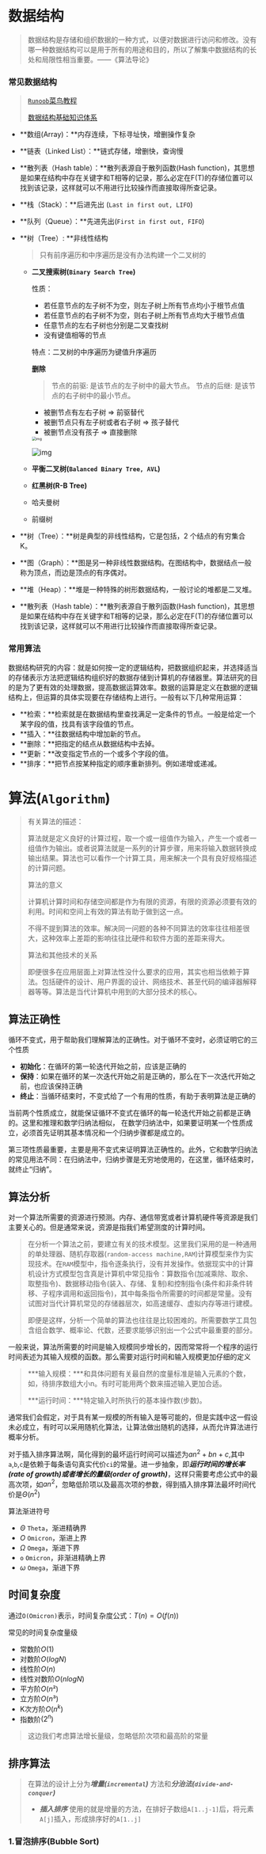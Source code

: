# 数据结构

> 数据结构是存储和组织数据的一种方式，以便对数据进行访问和修改。没有哪一种数据结构可以是用于所有的用途和目的，所以了解集中数据结构的长处和局限性相当重要。——《算法导论》

### 常见数据结构

> [`Runoob`菜鸟教程]((https://www.runoob.com/data-structures/data-structures-tutorial.html))
>
> [数据结构基础知识体系](https://pdai.tech/md/algorithm/alg-basic-overview.html)

- **数组(Array)：**内存连续，下标寻址快，增删操作复杂

- **链表（Linked List）：**链式存储，增删快，查询慢

- **散列表（Hash table）：**散列表源自于散列函数(Hash function)，其思想是如果在结构中存在关键字和T相等的记录，那么必定在F(T)的存储位置可以找到该记录，这样就可以不用进行比较操作而直接取得所查记录。

- **栈（Stack）：**后进先出 (`Last in first out, LIFO`) 

- **队列（Queue）：**先进先出(`First in first out, FIFO`)

- **树（Tree）: **非线性结构

  > 只有前序遍历和中序遍历是没有办法构建一个二叉树的

  - **二叉搜索树(`Binary Search Tree`)**

    性质：

    - 若任意节点的左子树不为空，则左子树上所有节点均小于根节点值
    - 若任意节点的右子树不为空，则右子树上所有节点均大于根节点值
    - 任意节点的左右子树也分别是二叉查找树
    - 没有键值相等的节点

    特点：二叉树的中序遍历为键值升序遍历

    **删除**

    > 节点的前驱: 是该节点的左子树中的最大节点。 节点的后继: 是该节点的右子树中的最小节点。

    - 被删节点有左右子树 => 前驱替代
    - 被删节点只有左子树或者右子树 => 孩子替代
    - 被删节点没有孩子 => 直接删除

    <img src="https://raw.githubusercontent.com/RabbitFeng/TyporaPic/main/images/alg-tree-10.png" alt="img" style="zoom:50%;" />

    ![img](https://raw.githubusercontent.com/RabbitFeng/TyporaPic/main/images/alg-tree-binary-search-1.svg)

    

  - **平衡二叉树(`Balanced Binary Tree, AVL`)**

  - **红黑树(R-B Tree)**

  - 哈夫曼树

  - 前缀树

    



- **树（Tree）：**树是典型的非线性结构，它是包括，2 个结点的有穷集合 K。
- **图（Graph）：**图是另一种非线性数据结构。在图结构中，数据结点一般称为顶点，而边是顶点的有序偶对。
- **堆（Heap）：**堆是一种特殊的树形数据结构，一般讨论的堆都是二叉堆。
- **散列表（Hash table）：**散列表源自于散列函数(Hash function)，其思想是如果在结构中存在关键字和T相等的记录，那么必定在F(T)的存储位置可以找到该记录，这样就可以不用进行比较操作而直接取得所查记录。

### 常用算法

数据结构研究的内容：就是如何按一定的逻辑结构，把数据组织起来，并选择适当的存储表示方法把逻辑结构组织好的数据存储到计算机的存储器里。算法研究的目的是为了更有效的处理数据，提高数据运算效率。数据的运算是定义在数据的逻辑结构上，但运算的具体实现要在存储结构上进行。一般有以下几种常用运算：

- **检索：**检索就是在数据结构里查找满足一定条件的节点。一般是给定一个某字段的值，找具有该字段值的节点。
- **插入：**往数据结构中增加新的节点。
- **删除：**把指定的结点从数据结构中去掉。
- **更新：**改变指定节点的一个或多个字段的值。
- **排序：**把节点按某种指定的顺序重新排列。例如递增或递减。

# 算法(`Algorithm`)

> 有关算法的描述：
>
> 算法就是定义良好的计算过程，取一个或一组值作为输入，产生一个或者一组值作为输出。或者说算法就是一系列的计算步骤，用来将输入数据转换成输出结果。算法也可以看作一个计算工具，用来解决一个具有良好规格描述的计算问题。
>
> 算法的意义
>
> 计算机计算时间和存储空间都是作为有限的资源，有限的资源必须要有效的利用。时间和空间上有效的算法有助于做到这一点。
>
> 不得不提到算法的效率。解决同一问题的各种不同算法的效率往往相差很大，这种效率上差距的影响往往比硬件和软件方面的差距来得大。
>
> 算法和其他技术的关系
>
> 即便很多在应用层面上对算法性没什么要求的应用，其实也相当依赖于算法。包括硬件的设计、用户界面的设计、网络技术、甚至代码的编译器解释器等等。算法是当代计算机中用到的大部分技术的核心。



## 算法正确性

循环不变式，用于帮助我们理解算法的正确性。对于循环不变时，必须证明它的三个性质

- **初始化**：在循环的第一轮迭代开始之前，应该是正确的
- **保持**：如果在循环的某一次迭代开始之前是正确的，那么在下一次迭代开始之前，也应该保持正确
- **终止**：当循环结束时，不变式给了一个有用的性质，有助于表明算法是正确的

当前两个性质成立，就能保证循环不变式在循环的每一轮迭代开始之前都是正确的。这里和推理和数学归纳法相似， 在数学归纳法中，如果要证明某一个性质成立，必须首先证明其基本情况和一个归纳步骤都是成立的。

第三项性质最重要，主要是用不变式来证明算法正确性的。此外，它和数学归纳法的常见用法不同：在归纳法中，归纳步骤是无穷地使用的，在这里，循环结束时，就终止“归纳”。



## 算法分析

对一个算法所需要的资源进行预测。内存、通信带宽或者计算机硬件等资源是我们主要关心的。但是通常来说，资源是指我们希望测度的计算时间。

> 在分析一个算法之前，要建立有关的技术模型。这里我们采用的是一种通用的单处理器、随机存取器(`random-access machine,RAM`)计算模型来作为实现技术。在`RAM`模型中，指令逐条执行，没有并发操作。依据现实中的计算机设计方式模型包含真是计算机中常见指令：算数指令(加减乘除、取余、取整指令)、数据移动指令(装入、存储、复制)和控制指令(条件和非条件转移、子程序调用和返回指令)，其中每条指令所需要的时间都是常量。没有试图对当代计算机常见的存储器层次，如高速缓存、虚拟内存等进行建模。
>
> 即便是这样，分析一个简单的算法也往往是比较困难的。所需要数学工具包含组合数学、概率论、代数，还要求能够识别出一个公式中最重要的部分。

一般来说，算法所需要的时间是输入规模同步增长的，因而常常将一个程序的运行时间表述为其输入规模的函数。那么需要对运行时间和输入规模更加仔细的定义

> ***输入规模：***和具体问题有关最自然的度量标准是输入元素的个数，如，待排序数组大小n。有时可能用两个数来描述输入更加合适。
>
> ***运行时间：***特定输入时所执行的基本操作数(步数)。

通常我们会假定，对于具有某一规模的所有输入是等可能的，但是实践中这一假设未必成立，有时可以采用随机化算法，让算法做出随机的选择，从而允许算法进行概率分析。

对于插入排序算法啊，简化得到的最坏运行时间可以描述为$an^2 + bn + c$,其中`a`,`b`,`c`是依赖于每条语句真实代价`ci`的常量。进一步抽象，即***运行时间的增长率(rate of growth)***或者***增长的量级(order of growth)***，这样只需要考虑公式中的最高次项，如$an^2$，忽略低阶项以及最高次项的参数，得到插入排序算法最坏时间代价是$Θ(n^2)$

算法渐进符号

- $Θ$ `Theta`，渐进精确界
- $O$  `Omicron`，渐进上界
- $Ω$ `Omega`，渐进下界
- `o` `Omicron`，非渐进精确上界
- $ω$ `Omega`，渐进下界



## 时间复杂度

通过`O(Omicron)`表示，时间复杂度公式：$T(n) = O(f(n))$

常见的时间复杂度量级

- 常数阶$O(1)$
- 对数阶$O(logN)$
- 线性阶$O(n)$
- 线性对数阶$O(nlogN)$
- 平方阶$O(n²)$
- 立方阶$O(n³)$
- K次方阶$O(n^k)$
- 指数阶$(2^n)$

> 这边我们考虑算法增长量级，忽略低阶次项和最高阶的常量



## 排序算法

> 在算法的设计上分为***增量(`incremental`)*** 方法和***分治法(`divide-and-conquer`)***
>
> - ***插入排序*** 使用的就是增量的方法，在排好子数组`A[1..j-1]`后，将元素`A[j]`插入，形成排序好的`A[1..j]`

### 1.冒泡排序(Bubble Sort)











###







